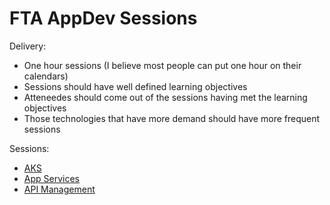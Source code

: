 # FTA AppDev Sessions

Delivery:

- One hour sessions (I believe most people can put one hour on their calendars)
- Sessions should have well defined learning objectives
- Atteneedes should come out of the sessions having met the learning objectives
- Those technologies that have more demand should have more frequent sessions

Sessions:

- [AKS](AKS.md)
- [App Services](APP-SERVICES.md)
- [API Management](APIM.md)

